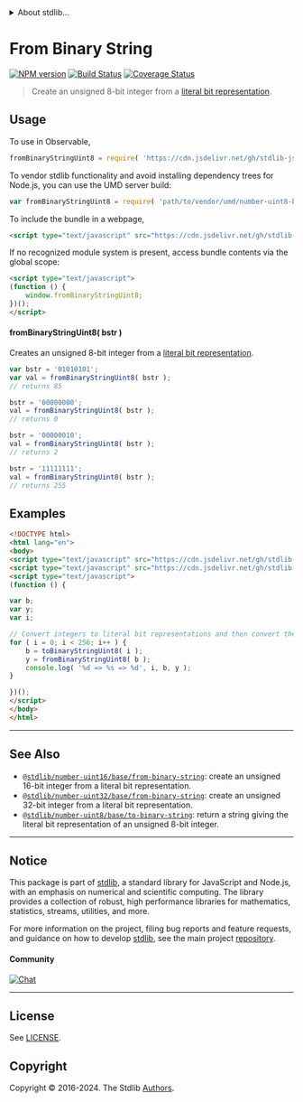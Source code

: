 <!--

@license Apache-2.0

Copyright (c) 2018 The Stdlib Authors.

Licensed under the Apache License, Version 2.0 (the "License");
you may not use this file except in compliance with the License.
You may obtain a copy of the License at

   http://www.apache.org/licenses/LICENSE-2.0

Unless required by applicable law or agreed to in writing, software
distributed under the License is distributed on an "AS IS" BASIS,
WITHOUT WARRANTIES OR CONDITIONS OF ANY KIND, either express or implied.
See the License for the specific language governing permissions and
limitations under the License.

-->


<details>
  <summary>
    About stdlib...
  </summary>
  <p>We believe in a future in which the web is a preferred environment for numerical computation. To help realize this future, we've built stdlib. stdlib is a standard library, with an emphasis on numerical and scientific computation, written in JavaScript (and C) for execution in browsers and in Node.js.</p>
  <p>The library is fully decomposable, being architected in such a way that you can swap out and mix and match APIs and functionality to cater to your exact preferences and use cases.</p>
  <p>When you use stdlib, you can be absolutely certain that you are using the most thorough, rigorous, well-written, studied, documented, tested, measured, and high-quality code out there.</p>
  <p>To join us in bringing numerical computing to the web, get started by checking us out on <a href="https://github.com/stdlib-js/stdlib">GitHub</a>, and please consider <a href="https://opencollective.com/stdlib">financially supporting stdlib</a>. We greatly appreciate your continued support!</p>
</details>

# From Binary String

[![NPM version][npm-image]][npm-url] [![Build Status][test-image]][test-url] [![Coverage Status][coverage-image]][coverage-url] <!-- [![dependencies][dependencies-image]][dependencies-url] -->

> Create an unsigned 8-bit integer from a [literal bit representation][@stdlib/number/uint8/base/to-binary-string].



<section class="usage">

## Usage

To use in Observable,

```javascript
fromBinaryStringUint8 = require( 'https://cdn.jsdelivr.net/gh/stdlib-js/number-uint8-base-from-binary-string@umd/browser.js' )
```

To vendor stdlib functionality and avoid installing dependency trees for Node.js, you can use the UMD server build:

```javascript
var fromBinaryStringUint8 = require( 'path/to/vendor/umd/number-uint8-base-from-binary-string/index.js' )
```

To include the bundle in a webpage,

```html
<script type="text/javascript" src="https://cdn.jsdelivr.net/gh/stdlib-js/number-uint8-base-from-binary-string@umd/browser.js"></script>
```

If no recognized module system is present, access bundle contents via the global scope:

```html
<script type="text/javascript">
(function () {
    window.fromBinaryStringUint8;
})();
</script>
```

#### fromBinaryStringUint8( bstr )

Creates an unsigned 8-bit integer from a [literal bit representation][@stdlib/number/uint8/base/to-binary-string].

```javascript
var bstr = '01010101';
var val = fromBinaryStringUint8( bstr );
// returns 85

bstr = '00000000';
val = fromBinaryStringUint8( bstr );
// returns 0

bstr = '00000010';
val = fromBinaryStringUint8( bstr );
// returns 2

bstr = '11111111';
val = fromBinaryStringUint8( bstr );
// returns 255
```

</section>

<!-- /.usage -->

<section class="examples">

## Examples

<!-- eslint no-undef: "error" -->

```html
<!DOCTYPE html>
<html lang="en">
<body>
<script type="text/javascript" src="https://cdn.jsdelivr.net/gh/stdlib-js/number-uint8-base-to-binary-string@umd/browser.js"></script>
<script type="text/javascript" src="https://cdn.jsdelivr.net/gh/stdlib-js/number-uint8-base-from-binary-string@umd/browser.js"></script>
<script type="text/javascript">
(function () {

var b;
var y;
var i;

// Convert integers to literal bit representations and then convert them back...
for ( i = 0; i < 256; i++ ) {
    b = toBinaryStringUint8( i );
    y = fromBinaryStringUint8( b );
    console.log( '%d => %s => %d', i, b, y );
}

})();
</script>
</body>
</html>
```

</section>

<!-- /.examples -->

<!-- Section for related `stdlib` packages. Do not manually edit this section, as it is automatically populated. -->

<section class="related">

* * *

## See Also

-   <span class="package-name">[`@stdlib/number-uint16/base/from-binary-string`][@stdlib/number/uint16/base/from-binary-string]</span><span class="delimiter">: </span><span class="description">create an unsigned 16-bit integer from a literal bit representation.</span>
-   <span class="package-name">[`@stdlib/number-uint32/base/from-binary-string`][@stdlib/number/uint32/base/from-binary-string]</span><span class="delimiter">: </span><span class="description">create an unsigned 32-bit integer from a literal bit representation.</span>
-   <span class="package-name">[`@stdlib/number-uint8/base/to-binary-string`][@stdlib/number/uint8/base/to-binary-string]</span><span class="delimiter">: </span><span class="description">return a string giving the literal bit representation of an unsigned 8-bit integer.</span>

</section>

<!-- /.related -->

<!-- Section for all links. Make sure to keep an empty line after the `section` element and another before the `/section` close. -->


<section class="main-repo" >

* * *

## Notice

This package is part of [stdlib][stdlib], a standard library for JavaScript and Node.js, with an emphasis on numerical and scientific computing. The library provides a collection of robust, high performance libraries for mathematics, statistics, streams, utilities, and more.

For more information on the project, filing bug reports and feature requests, and guidance on how to develop [stdlib][stdlib], see the main project [repository][stdlib].

#### Community

[![Chat][chat-image]][chat-url]

---

## License

See [LICENSE][stdlib-license].


## Copyright

Copyright &copy; 2016-2024. The Stdlib [Authors][stdlib-authors].

</section>

<!-- /.stdlib -->

<!-- Section for all links. Make sure to keep an empty line after the `section` element and another before the `/section` close. -->

<section class="links">

[npm-image]: http://img.shields.io/npm/v/@stdlib/number-uint8-base-from-binary-string.svg
[npm-url]: https://npmjs.org/package/@stdlib/number-uint8-base-from-binary-string

[test-image]: https://github.com/stdlib-js/number-uint8-base-from-binary-string/actions/workflows/test.yml/badge.svg?branch=v0.2.1
[test-url]: https://github.com/stdlib-js/number-uint8-base-from-binary-string/actions/workflows/test.yml?query=branch:v0.2.1

[coverage-image]: https://img.shields.io/codecov/c/github/stdlib-js/number-uint8-base-from-binary-string/main.svg
[coverage-url]: https://codecov.io/github/stdlib-js/number-uint8-base-from-binary-string?branch=main

<!--

[dependencies-image]: https://img.shields.io/david/stdlib-js/number-uint8-base-from-binary-string.svg
[dependencies-url]: https://david-dm.org/stdlib-js/number-uint8-base-from-binary-string/main

-->

[chat-image]: https://img.shields.io/gitter/room/stdlib-js/stdlib.svg
[chat-url]: https://app.gitter.im/#/room/#stdlib-js_stdlib:gitter.im

[stdlib]: https://github.com/stdlib-js/stdlib

[stdlib-authors]: https://github.com/stdlib-js/stdlib/graphs/contributors

[umd]: https://github.com/umdjs/umd
[es-module]: https://developer.mozilla.org/en-US/docs/Web/JavaScript/Guide/Modules

[deno-url]: https://github.com/stdlib-js/number-uint8-base-from-binary-string/tree/deno
[deno-readme]: https://github.com/stdlib-js/number-uint8-base-from-binary-string/blob/deno/README.md
[umd-url]: https://github.com/stdlib-js/number-uint8-base-from-binary-string/tree/umd
[umd-readme]: https://github.com/stdlib-js/number-uint8-base-from-binary-string/blob/umd/README.md
[esm-url]: https://github.com/stdlib-js/number-uint8-base-from-binary-string/tree/esm
[esm-readme]: https://github.com/stdlib-js/number-uint8-base-from-binary-string/blob/esm/README.md
[branches-url]: https://github.com/stdlib-js/number-uint8-base-from-binary-string/blob/main/branches.md

[stdlib-license]: https://raw.githubusercontent.com/stdlib-js/number-uint8-base-from-binary-string/main/LICENSE

[@stdlib/number/uint8/base/to-binary-string]: https://github.com/stdlib-js/number-uint8-base-to-binary-string/tree/umd

<!-- <related-links> -->

[@stdlib/number/uint16/base/from-binary-string]: https://github.com/stdlib-js/number-uint16-base-from-binary-string/tree/umd

[@stdlib/number/uint32/base/from-binary-string]: https://github.com/stdlib-js/number-uint32-base-from-binary-string/tree/umd

<!-- </related-links> -->

</section>

<!-- /.links -->

